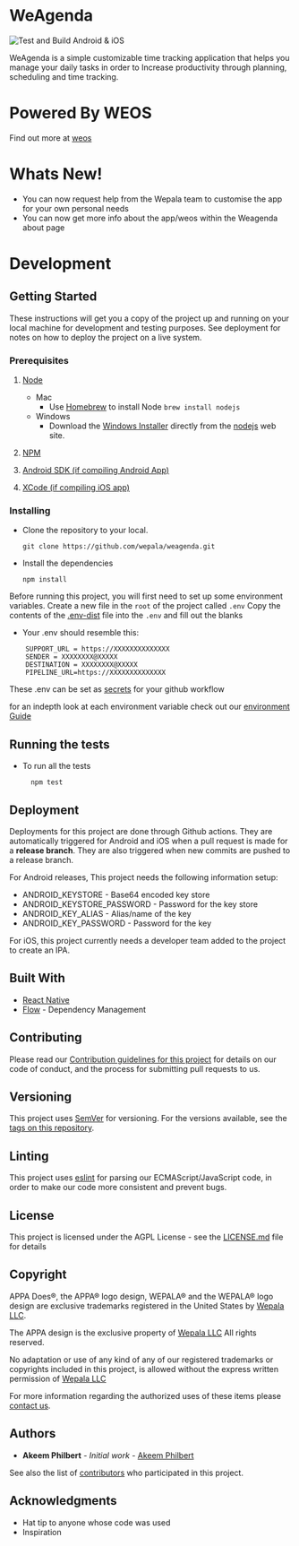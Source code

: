 # WeAgenda

![Test and Build Android & iOS](https://github.com/wepala/weagenda/workflows/Test%20and%20Build%20Android%20&%20iOS/badge.svg)

WeAgenda is a simple customizable time tracking application that helps you manage your daily tasks in order to Increase  productivity through planning, scheduling and time tracking.

# Powered By WEOS
Find out more at [weos](https://wepala.com)

# Whats New!
  - You can now request help from the Wepala team to customise the app for your own personal needs
  - You can now get more info about the app/weos within the Weagenda about page

# Development

## Getting Started

These instructions will get you a copy of the project up and running on your local machine for development and testing purposes. See deployment for notes on how to deploy the project on a live system.

### Prerequisites

1. [Node](https://nodejs.org/en/download/package-manager/#debian-and-ubuntu-based-linux-distributions-enterprise-linux-fedora-and-snap-packages)
   - Mac
     - Use [Homebrew](https://brew.sh) to install Node
     ```brew install nodejs```
   - Windows 
     - Download the [Windows Installer](https://nodejs.org/en/#home-downloadhead) directly from the [nodejs](nodejs.org) web site.

2. [NPM](https://www.npmjs.com/get-npm)
3. [Android SDK (if compiling Android App)](https://developer.android.com/studio)
4. [XCode (if compiling iOS app)](https://developer.apple.com/xcode/)


### Installing

- Clone the repository to your local. 
  ```
  git clone https://github.com/wepala/weagenda.git
  ```
- Install the dependencies
  ```
  npm install
  ```

Before running this project, you will first need to set up some environment variables.
Create a new file in the `root` of the project called `.env`
Copy the contents of the [.env-dist](.env-dist) file into the `.env` and fill out the blanks

  - Your .env should resemble this:

  ``` 
      SUPPORT_URL = https://XXXXXXXXXXXXXX
      SENDER = XXXXXXXX@XXXXX
      DESTINATION = XXXXXXXX@XXXXX
      PIPELINE_URL=https://XXXXXXXXXXXXXX

  ```
These .env can be set as [secrets](https://help.github.com/en/actions/configuring-and-managing-workflows/creating-and-storing-encrypted-secrets) for your github workflow 

for an indepth look at each environment variable check out our [environment Guide](ENV.md)
 
## Running the tests

- To run all the tests
  ```
    npm test
  ```

## Deployment

Deployments for this project are done through Github actions. They are automatically triggered for Android and iOS when a pull request is made for a **release branch**. They are also triggered when new commits are pushed to a release branch.

For Android releases, This project needs the following information setup:

- ANDROID_KEYSTORE \- Base64 encoded key store
- ANDROID_KEYSTORE_PASSWORD \- Password for the key store
- ANDROID_KEY_ALIAS \- Alias/name of the key
- ANDROID_KEY_PASSWORD \- Password for the key

For iOS, this project currently needs a developer team added to the project to create an IPA.

## Built With

- [React Native](https://reactnative.dev/)
- [Flow](https://flow.org/) - Dependency Management

## Contributing

Please read our [Contribution guidelines for this project](CONTRIBUTING.md) for details on our code of conduct, and the process for submitting pull requests to us.

## Versioning

This project uses [SemVer](http://semver.org/) for versioning. For the versions available, see the [tags on this repository](https://github.com/wepala/weagenda/tags).

## Linting 

This project uses [eslint](https://eslint.org) for parsing our ECMAScript/JavaScript code, in order to make our code more consistent and prevent bugs. 

## License

This project is licensed under the AGPL License - see the [LICENSE.md](LICENSE.md) file for details

## Copyright 

APPA Does®, the APPA® logo design, WEPALA® and the WEPALA® logo design are exclusive trademarks registered in the United States by [Wepala LLC](https://wepala.com).

The APPA design is the exclusive property of [Wepala LLC](https://wepala.com) All rights reserved.

No adaptation or use of any kind of any of our registered trademarks or copyrights included in this project, is allowed without the express written permission of [Wepala LLC](https://wepala.com)

For more information regarding the authorized uses of these items please [contact us](https://wepala.com/contact/).

## Authors

- **Akeem Philbert** - _Initial work_ - [Akeem Philbert](https://github.com/AkeemPhilbert)

See also the list of [contributors](https://github.com/wepala/weagenda/contributors) who participated in this project.

## Acknowledgments

- Hat tip to anyone whose code was used
- Inspiration
